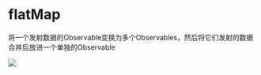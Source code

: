 # flatMap

将一个发射数据的Observable变换为多个Observables，然后将它们发射的数据合并后放进一个单独的Observable

![](https://github.com/darkwh/MyNotes/tree/master/Android/Rxjava/resource/flatmap.png)
